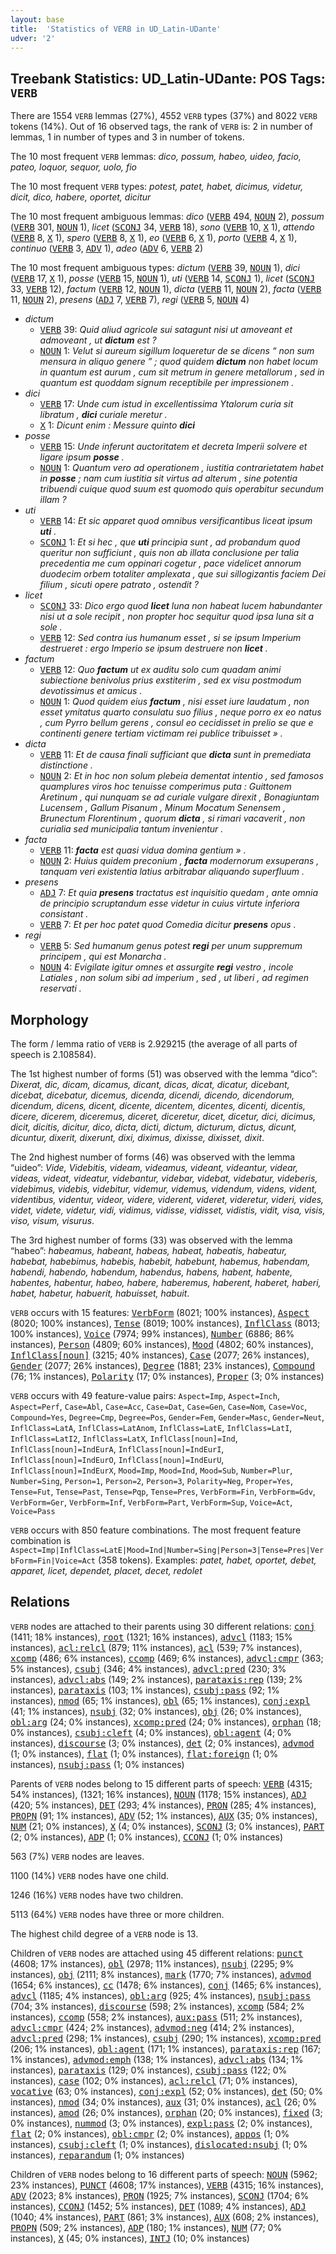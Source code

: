 ```yaml
---
layout: base
title:  'Statistics of VERB in UD_Latin-UDante'
udver: '2'
---
```


## Treebank Statistics: UD_Latin-UDante: POS Tags: `VERB`

There are 1554 `VERB` lemmas (27%), 4552 `VERB` types (37%) and 8022 `VERB` tokens (14%).
Out of 16 observed tags, the rank of `VERB` is: 2 in number of lemmas, 1 in number of types and 3 in number of tokens.

The 10 most frequent `VERB` lemmas: <em>dico, possum, habeo, uideo, facio, pateo, loquor, sequor, uolo, fio</em>

The 10 most frequent `VERB` types:  <em>potest, patet, habet, dicimus, videtur, dicit, dico, habere, oportet, dicitur</em>

The 10 most frequent ambiguous lemmas: <em>dico</em> (<tt><a href="la_udante-pos-VERB.html">VERB</a></tt> 494, <tt><a href="la_udante-pos-NOUN.html">NOUN</a></tt> 2), <em>possum</em> (<tt><a href="la_udante-pos-VERB.html">VERB</a></tt> 301, <tt><a href="la_udante-pos-NOUN.html">NOUN</a></tt> 1), <em>licet</em> (<tt><a href="la_udante-pos-SCONJ.html">SCONJ</a></tt> 34, <tt><a href="la_udante-pos-VERB.html">VERB</a></tt> 18), <em>sono</em> (<tt><a href="la_udante-pos-VERB.html">VERB</a></tt> 10, <tt><a href="la_udante-pos-X.html">X</a></tt> 1), <em>attendo</em> (<tt><a href="la_udante-pos-VERB.html">VERB</a></tt> 8, <tt><a href="la_udante-pos-X.html">X</a></tt> 1), <em>spero</em> (<tt><a href="la_udante-pos-VERB.html">VERB</a></tt> 8, <tt><a href="la_udante-pos-X.html">X</a></tt> 1), <em>eo</em> (<tt><a href="la_udante-pos-VERB.html">VERB</a></tt> 6, <tt><a href="la_udante-pos-X.html">X</a></tt> 1), <em>porto</em> (<tt><a href="la_udante-pos-VERB.html">VERB</a></tt> 4, <tt><a href="la_udante-pos-X.html">X</a></tt> 1), <em>continuo</em> (<tt><a href="la_udante-pos-VERB.html">VERB</a></tt> 3, <tt><a href="la_udante-pos-ADV.html">ADV</a></tt> 1), <em>adeo</em> (<tt><a href="la_udante-pos-ADV.html">ADV</a></tt> 6, <tt><a href="la_udante-pos-VERB.html">VERB</a></tt> 2)

The 10 most frequent ambiguous types:  <em>dictum</em> (<tt><a href="la_udante-pos-VERB.html">VERB</a></tt> 39, <tt><a href="la_udante-pos-NOUN.html">NOUN</a></tt> 1), <em>dici</em> (<tt><a href="la_udante-pos-VERB.html">VERB</a></tt> 17, <tt><a href="la_udante-pos-X.html">X</a></tt> 1), <em>posse</em> (<tt><a href="la_udante-pos-VERB.html">VERB</a></tt> 15, <tt><a href="la_udante-pos-NOUN.html">NOUN</a></tt> 1), <em>uti</em> (<tt><a href="la_udante-pos-VERB.html">VERB</a></tt> 14, <tt><a href="la_udante-pos-SCONJ.html">SCONJ</a></tt> 1), <em>licet</em> (<tt><a href="la_udante-pos-SCONJ.html">SCONJ</a></tt> 33, <tt><a href="la_udante-pos-VERB.html">VERB</a></tt> 12), <em>factum</em> (<tt><a href="la_udante-pos-VERB.html">VERB</a></tt> 12, <tt><a href="la_udante-pos-NOUN.html">NOUN</a></tt> 1), <em>dicta</em> (<tt><a href="la_udante-pos-VERB.html">VERB</a></tt> 11, <tt><a href="la_udante-pos-NOUN.html">NOUN</a></tt> 2), <em>facta</em> (<tt><a href="la_udante-pos-VERB.html">VERB</a></tt> 11, <tt><a href="la_udante-pos-NOUN.html">NOUN</a></tt> 2), <em>presens</em> (<tt><a href="la_udante-pos-ADJ.html">ADJ</a></tt> 7, <tt><a href="la_udante-pos-VERB.html">VERB</a></tt> 7), <em>regi</em> (<tt><a href="la_udante-pos-VERB.html">VERB</a></tt> 5, <tt><a href="la_udante-pos-NOUN.html">NOUN</a></tt> 4)


* <em>dictum</em>
  * <tt><a href="la_udante-pos-VERB.html">VERB</a></tt> 39: <em>Quid aliud agricole sui satagunt nisi ut amoveant et admoveant , ut <b>dictum</b> est ?</em>
  * <tt><a href="la_udante-pos-NOUN.html">NOUN</a></tt> 1: <em>Velut si aureum sigillum loqueretur de se dicens “ non sum mensura in aliquo genere ” ; quod quidem <b>dictum</b> non habet locum in quantum est aurum , cum sit metrum in genere metallorum , sed in quantum est quoddam signum receptibile per impressionem .</em>
* <em>dici</em>
  * <tt><a href="la_udante-pos-VERB.html">VERB</a></tt> 17: <em>Unde cum istud in excellentissima Ytalorum curia sit libratum , <b>dici</b> curiale meretur .</em>
  * <tt><a href="la_udante-pos-X.html">X</a></tt> 1: <em>Dicunt enim : Messure quinto <b>dici</b></em>
* <em>posse</em>
  * <tt><a href="la_udante-pos-VERB.html">VERB</a></tt> 15: <em>Unde inferunt auctoritatem et decreta Imperii solvere et ligare ipsum <b>posse</b> .</em>
  * <tt><a href="la_udante-pos-NOUN.html">NOUN</a></tt> 1: <em>Quantum vero ad operationem , iustitia contrarietatem habet in <b>posse</b> ; nam cum iustitia sit virtus ad alterum , sine potentia tribuendi cuique quod suum est quomodo quis operabitur secundum illam ?</em>
* <em>uti</em>
  * <tt><a href="la_udante-pos-VERB.html">VERB</a></tt> 14: <em>Et sic apparet quod omnibus versificantibus liceat ipsum <b>uti</b> .</em>
  * <tt><a href="la_udante-pos-SCONJ.html">SCONJ</a></tt> 1: <em>Et si hec , que <b>uti</b> principia sunt , ad probandum quod queritur non sufficiunt , quis non ab illata conclusione per talia precedentia me cum oppinari cogetur , pace videlicet annorum duodecim orbem totaliter amplexata , que sui sillogizantis faciem Dei filium , sicuti opere patrato , ostendit ?</em>
* <em>licet</em>
  * <tt><a href="la_udante-pos-SCONJ.html">SCONJ</a></tt> 33: <em>Dico ergo quod <b>licet</b> luna non habeat lucem habundanter nisi ut a sole recipit , non propter hoc sequitur quod ipsa luna sit a sole .</em>
  * <tt><a href="la_udante-pos-VERB.html">VERB</a></tt> 12: <em>Sed contra ius humanum esset , si se ipsum Imperium destrueret : ergo Imperio se ipsum destruere non <b>licet</b> .</em>
* <em>factum</em>
  * <tt><a href="la_udante-pos-VERB.html">VERB</a></tt> 12: <em>Quo <b>factum</b> ut ex auditu solo cum quadam animi subiectione benivolus prius exstiterim , sed ex visu postmodum devotissimus et amicus .</em>
  * <tt><a href="la_udante-pos-NOUN.html">NOUN</a></tt> 1: <em>Quod quidem eius <b>factum</b> , nisi esset iure laudatum , non esset ymitatus quarto consulatu suo filius , neque porro ex eo natus , cum Pyrro bellum gerens , consul eo cecidisset in prelio se que e continenti genere tertiam victimam rei publice tribuisset » .</em>
* <em>dicta</em>
  * <tt><a href="la_udante-pos-VERB.html">VERB</a></tt> 11: <em>Et de causa finali sufficiant que <b>dicta</b> sunt in premediata distinctione .</em>
  * <tt><a href="la_udante-pos-NOUN.html">NOUN</a></tt> 2: <em>Et in hoc non solum plebeia dementat intentio , sed famosos quamplures viros hoc tenuisse comperimus puta : Guittonem Aretinum , qui nunquam se ad curiale vulgare direxit , Bonagiuntam Lucensem , Gallum Pisanum , Minum Mocatum Senensem , Brunectum Florentinum , quorum <b>dicta</b> , si rimari vacaverit , non curialia sed municipalia tantum invenientur .</em>
* <em>facta</em>
  * <tt><a href="la_udante-pos-VERB.html">VERB</a></tt> 11: <em><b>facta</b> est quasi vidua domina gentium » .</em>
  * <tt><a href="la_udante-pos-NOUN.html">NOUN</a></tt> 2: <em>Huius quidem preconium , <b>facta</b> modernorum exsuperans , tanquam veri existentia latius arbitrabar aliquando superfluum .</em>
* <em>presens</em>
  * <tt><a href="la_udante-pos-ADJ.html">ADJ</a></tt> 7: <em>Et quia <b>presens</b> tractatus est inquisitio quedam , ante omnia de principio scruptandum esse videtur in cuius virtute inferiora consistant .</em>
  * <tt><a href="la_udante-pos-VERB.html">VERB</a></tt> 7: <em>Et per hoc patet quod Comedia dicitur <b>presens</b> opus .</em>
* <em>regi</em>
  * <tt><a href="la_udante-pos-VERB.html">VERB</a></tt> 5: <em>Sed humanum genus potest <b>regi</b> per unum suppremum principem , qui est Monarcha .</em>
  * <tt><a href="la_udante-pos-NOUN.html">NOUN</a></tt> 4: <em>Evigilate igitur omnes et assurgite <b>regi</b> vestro , incole Latiales , non solum sibi ad imperium , sed , ut liberi , ad regimen reservati .</em>

## Morphology

The form / lemma ratio of `VERB` is 2.929215 (the average of all parts of speech is 2.108584).

The 1st highest number of forms (51) was observed with the lemma “dico”: <em>Dixerat, dic, dicam, dicamus, dicant, dicas, dicat, dicatur, dicebant, dicebat, dicebatur, dicemus, dicenda, dicendi, dicendo, dicendorum, dicendum, dicens, dicent, dicente, dicentem, dicentes, dicenti, dicentis, dicere, dicerem, diceremus, diceret, diceretur, dicet, dicetur, dici, dicimus, dicit, dicitis, dicitur, dico, dicta, dicti, dictum, dicturum, dictus, dicunt, dicuntur, dixerit, dixerunt, dixi, diximus, dixisse, dixisset, dixit</em>.

The 2nd highest number of forms (46) was observed with the lemma “uideo”: <em>Vide, Videbitis, videam, videamus, videant, videantur, videar, videas, videat, videatur, videbantur, videbar, videbat, videbatur, videberis, videbimus, videbis, videbitur, videmur, videmus, videndum, videns, vident, videntibus, videntur, videor, videre, viderent, videret, videretur, videri, vides, videt, videte, videtur, vidi, vidimus, vidisse, vidisset, vidistis, vidit, visa, visis, viso, visum, visurus</em>.

The 3rd highest number of forms (33) was observed with the lemma “habeo”: <em>habeamus, habeant, habeas, habeat, habeatis, habeatur, habebat, habebimus, habebis, habebit, habebunt, habemus, habendam, habendi, habendo, habendum, habendus, habens, habent, habente, habentes, habentur, habeo, habere, haberemus, haberent, haberet, haberi, habet, habetur, habuerit, habuisset, habuit</em>.

`VERB` occurs with 15 features: <tt><a href="la_udante-feat-VerbForm.html">VerbForm</a></tt> (8021; 100% instances), <tt><a href="la_udante-feat-Aspect.html">Aspect</a></tt> (8020; 100% instances), <tt><a href="la_udante-feat-Tense.html">Tense</a></tt> (8019; 100% instances), <tt><a href="la_udante-feat-InflClass.html">InflClass</a></tt> (8013; 100% instances), <tt><a href="la_udante-feat-Voice.html">Voice</a></tt> (7974; 99% instances), <tt><a href="la_udante-feat-Number.html">Number</a></tt> (6886; 86% instances), <tt><a href="la_udante-feat-Person.html">Person</a></tt> (4809; 60% instances), <tt><a href="la_udante-feat-Mood.html">Mood</a></tt> (4802; 60% instances), <tt><a href="la_udante-feat-InflClass-noun.html">InflClass[noun]</a></tt> (3215; 40% instances), <tt><a href="la_udante-feat-Case.html">Case</a></tt> (2077; 26% instances), <tt><a href="la_udante-feat-Gender.html">Gender</a></tt> (2077; 26% instances), <tt><a href="la_udante-feat-Degree.html">Degree</a></tt> (1881; 23% instances), <tt><a href="la_udante-feat-Compound.html">Compound</a></tt> (76; 1% instances), <tt><a href="la_udante-feat-Polarity.html">Polarity</a></tt> (17; 0% instances), <tt><a href="la_udante-feat-Proper.html">Proper</a></tt> (3; 0% instances)

`VERB` occurs with 49 feature-value pairs: `Aspect=Imp`, `Aspect=Inch`, `Aspect=Perf`, `Case=Abl`, `Case=Acc`, `Case=Dat`, `Case=Gen`, `Case=Nom`, `Case=Voc`, `Compound=Yes`, `Degree=Cmp`, `Degree=Pos`, `Gender=Fem`, `Gender=Masc`, `Gender=Neut`, `InflClass=LatA`, `InflClass=LatAnom`, `InflClass=LatE`, `InflClass=LatI`, `InflClass=LatI2`, `InflClass=LatX`, `InflClass[noun]=Ind`, `InflClass[noun]=IndEurA`, `InflClass[noun]=IndEurI`, `InflClass[noun]=IndEurO`, `InflClass[noun]=IndEurU`, `InflClass[noun]=IndEurX`, `Mood=Imp`, `Mood=Ind`, `Mood=Sub`, `Number=Plur`, `Number=Sing`, `Person=1`, `Person=2`, `Person=3`, `Polarity=Neg`, `Proper=Yes`, `Tense=Fut`, `Tense=Past`, `Tense=Pqp`, `Tense=Pres`, `VerbForm=Fin`, `VerbForm=Gdv`, `VerbForm=Ger`, `VerbForm=Inf`, `VerbForm=Part`, `VerbForm=Sup`, `Voice=Act`, `Voice=Pass`

`VERB` occurs with 850 feature combinations.
The most frequent feature combination is `Aspect=Imp|InflClass=LatE|Mood=Ind|Number=Sing|Person=3|Tense=Pres|VerbForm=Fin|Voice=Act` (358 tokens).
Examples: <em>patet, habet, oportet, debet, apparet, licet, dependet, placet, decet, redolet</em>


## Relations

`VERB` nodes are attached to their parents using 30 different relations: <tt><a href="la_udante-dep-conj.html">conj</a></tt> (1411; 18% instances), <tt><a href="la_udante-dep-root.html">root</a></tt> (1321; 16% instances), <tt><a href="la_udante-dep-advcl.html">advcl</a></tt> (1183; 15% instances), <tt><a href="la_udante-dep-acl-relcl.html">acl:relcl</a></tt> (879; 11% instances), <tt><a href="la_udante-dep-acl.html">acl</a></tt> (539; 7% instances), <tt><a href="la_udante-dep-xcomp.html">xcomp</a></tt> (486; 6% instances), <tt><a href="la_udante-dep-ccomp.html">ccomp</a></tt> (469; 6% instances), <tt><a href="la_udante-dep-advcl-cmpr.html">advcl:cmpr</a></tt> (363; 5% instances), <tt><a href="la_udante-dep-csubj.html">csubj</a></tt> (346; 4% instances), <tt><a href="la_udante-dep-advcl-pred.html">advcl:pred</a></tt> (230; 3% instances), <tt><a href="la_udante-dep-advcl-abs.html">advcl:abs</a></tt> (149; 2% instances), <tt><a href="la_udante-dep-parataxis-rep.html">parataxis:rep</a></tt> (139; 2% instances), <tt><a href="la_udante-dep-parataxis.html">parataxis</a></tt> (103; 1% instances), <tt><a href="la_udante-dep-csubj-pass.html">csubj:pass</a></tt> (92; 1% instances), <tt><a href="la_udante-dep-nmod.html">nmod</a></tt> (65; 1% instances), <tt><a href="la_udante-dep-obl.html">obl</a></tt> (65; 1% instances), <tt><a href="la_udante-dep-conj-expl.html">conj:expl</a></tt> (41; 1% instances), <tt><a href="la_udante-dep-nsubj.html">nsubj</a></tt> (32; 0% instances), <tt><a href="la_udante-dep-obj.html">obj</a></tt> (26; 0% instances), <tt><a href="la_udante-dep-obl-arg.html">obl:arg</a></tt> (24; 0% instances), <tt><a href="la_udante-dep-xcomp-pred.html">xcomp:pred</a></tt> (24; 0% instances), <tt><a href="la_udante-dep-orphan.html">orphan</a></tt> (18; 0% instances), <tt><a href="la_udante-dep-csubj-cleft.html">csubj:cleft</a></tt> (4; 0% instances), <tt><a href="la_udante-dep-obl-agent.html">obl:agent</a></tt> (4; 0% instances), <tt><a href="la_udante-dep-discourse.html">discourse</a></tt> (3; 0% instances), <tt><a href="la_udante-dep-det.html">det</a></tt> (2; 0% instances), <tt><a href="la_udante-dep-advmod.html">advmod</a></tt> (1; 0% instances), <tt><a href="la_udante-dep-flat.html">flat</a></tt> (1; 0% instances), <tt><a href="la_udante-dep-flat-foreign.html">flat:foreign</a></tt> (1; 0% instances), <tt><a href="la_udante-dep-nsubj-pass.html">nsubj:pass</a></tt> (1; 0% instances)

Parents of `VERB` nodes belong to 15 different parts of speech: <tt><a href="la_udante-pos-VERB.html">VERB</a></tt> (4315; 54% instances),  (1321; 16% instances), <tt><a href="la_udante-pos-NOUN.html">NOUN</a></tt> (1178; 15% instances), <tt><a href="la_udante-pos-ADJ.html">ADJ</a></tt> (420; 5% instances), <tt><a href="la_udante-pos-DET.html">DET</a></tt> (293; 4% instances), <tt><a href="la_udante-pos-PRON.html">PRON</a></tt> (285; 4% instances), <tt><a href="la_udante-pos-PROPN.html">PROPN</a></tt> (91; 1% instances), <tt><a href="la_udante-pos-ADV.html">ADV</a></tt> (52; 1% instances), <tt><a href="la_udante-pos-AUX.html">AUX</a></tt> (35; 0% instances), <tt><a href="la_udante-pos-NUM.html">NUM</a></tt> (21; 0% instances), <tt><a href="la_udante-pos-X.html">X</a></tt> (4; 0% instances), <tt><a href="la_udante-pos-SCONJ.html">SCONJ</a></tt> (3; 0% instances), <tt><a href="la_udante-pos-PART.html">PART</a></tt> (2; 0% instances), <tt><a href="la_udante-pos-ADP.html">ADP</a></tt> (1; 0% instances), <tt><a href="la_udante-pos-CCONJ.html">CCONJ</a></tt> (1; 0% instances)

563 (7%) `VERB` nodes are leaves.

1100 (14%) `VERB` nodes have one child.

1246 (16%) `VERB` nodes have two children.

5113 (64%) `VERB` nodes have three or more children.

The highest child degree of a `VERB` node is 13.

Children of `VERB` nodes are attached using 45 different relations: <tt><a href="la_udante-dep-punct.html">punct</a></tt> (4608; 17% instances), <tt><a href="la_udante-dep-obl.html">obl</a></tt> (2978; 11% instances), <tt><a href="la_udante-dep-nsubj.html">nsubj</a></tt> (2295; 9% instances), <tt><a href="la_udante-dep-obj.html">obj</a></tt> (2111; 8% instances), <tt><a href="la_udante-dep-mark.html">mark</a></tt> (1770; 7% instances), <tt><a href="la_udante-dep-advmod.html">advmod</a></tt> (1654; 6% instances), <tt><a href="la_udante-dep-cc.html">cc</a></tt> (1478; 6% instances), <tt><a href="la_udante-dep-conj.html">conj</a></tt> (1465; 6% instances), <tt><a href="la_udante-dep-advcl.html">advcl</a></tt> (1185; 4% instances), <tt><a href="la_udante-dep-obl-arg.html">obl:arg</a></tt> (925; 4% instances), <tt><a href="la_udante-dep-nsubj-pass.html">nsubj:pass</a></tt> (704; 3% instances), <tt><a href="la_udante-dep-discourse.html">discourse</a></tt> (598; 2% instances), <tt><a href="la_udante-dep-xcomp.html">xcomp</a></tt> (584; 2% instances), <tt><a href="la_udante-dep-ccomp.html">ccomp</a></tt> (558; 2% instances), <tt><a href="la_udante-dep-aux-pass.html">aux:pass</a></tt> (511; 2% instances), <tt><a href="la_udante-dep-advcl-cmpr.html">advcl:cmpr</a></tt> (424; 2% instances), <tt><a href="la_udante-dep-advmod-neg.html">advmod:neg</a></tt> (414; 2% instances), <tt><a href="la_udante-dep-advcl-pred.html">advcl:pred</a></tt> (298; 1% instances), <tt><a href="la_udante-dep-csubj.html">csubj</a></tt> (290; 1% instances), <tt><a href="la_udante-dep-xcomp-pred.html">xcomp:pred</a></tt> (206; 1% instances), <tt><a href="la_udante-dep-obl-agent.html">obl:agent</a></tt> (171; 1% instances), <tt><a href="la_udante-dep-parataxis-rep.html">parataxis:rep</a></tt> (167; 1% instances), <tt><a href="la_udante-dep-advmod-emph.html">advmod:emph</a></tt> (138; 1% instances), <tt><a href="la_udante-dep-advcl-abs.html">advcl:abs</a></tt> (134; 1% instances), <tt><a href="la_udante-dep-parataxis.html">parataxis</a></tt> (129; 0% instances), <tt><a href="la_udante-dep-csubj-pass.html">csubj:pass</a></tt> (122; 0% instances), <tt><a href="la_udante-dep-case.html">case</a></tt> (102; 0% instances), <tt><a href="la_udante-dep-acl-relcl.html">acl:relcl</a></tt> (71; 0% instances), <tt><a href="la_udante-dep-vocative.html">vocative</a></tt> (63; 0% instances), <tt><a href="la_udante-dep-conj-expl.html">conj:expl</a></tt> (52; 0% instances), <tt><a href="la_udante-dep-det.html">det</a></tt> (50; 0% instances), <tt><a href="la_udante-dep-nmod.html">nmod</a></tt> (34; 0% instances), <tt><a href="la_udante-dep-aux.html">aux</a></tt> (31; 0% instances), <tt><a href="la_udante-dep-acl.html">acl</a></tt> (26; 0% instances), <tt><a href="la_udante-dep-amod.html">amod</a></tt> (26; 0% instances), <tt><a href="la_udante-dep-orphan.html">orphan</a></tt> (20; 0% instances), <tt><a href="la_udante-dep-fixed.html">fixed</a></tt> (3; 0% instances), <tt><a href="la_udante-dep-nummod.html">nummod</a></tt> (3; 0% instances), <tt><a href="la_udante-dep-expl-pass.html">expl:pass</a></tt> (2; 0% instances), <tt><a href="la_udante-dep-flat.html">flat</a></tt> (2; 0% instances), <tt><a href="la_udante-dep-obl-cmpr.html">obl:cmpr</a></tt> (2; 0% instances), <tt><a href="la_udante-dep-appos.html">appos</a></tt> (1; 0% instances), <tt><a href="la_udante-dep-csubj-cleft.html">csubj:cleft</a></tt> (1; 0% instances), <tt><a href="la_udante-dep-dislocated-nsubj.html">dislocated:nsubj</a></tt> (1; 0% instances), <tt><a href="la_udante-dep-reparandum.html">reparandum</a></tt> (1; 0% instances)

Children of `VERB` nodes belong to 16 different parts of speech: <tt><a href="la_udante-pos-NOUN.html">NOUN</a></tt> (5962; 23% instances), <tt><a href="la_udante-pos-PUNCT.html">PUNCT</a></tt> (4608; 17% instances), <tt><a href="la_udante-pos-VERB.html">VERB</a></tt> (4315; 16% instances), <tt><a href="la_udante-pos-ADV.html">ADV</a></tt> (2023; 8% instances), <tt><a href="la_udante-pos-PRON.html">PRON</a></tt> (1925; 7% instances), <tt><a href="la_udante-pos-SCONJ.html">SCONJ</a></tt> (1704; 6% instances), <tt><a href="la_udante-pos-CCONJ.html">CCONJ</a></tt> (1452; 5% instances), <tt><a href="la_udante-pos-DET.html">DET</a></tt> (1089; 4% instances), <tt><a href="la_udante-pos-ADJ.html">ADJ</a></tt> (1040; 4% instances), <tt><a href="la_udante-pos-PART.html">PART</a></tt> (861; 3% instances), <tt><a href="la_udante-pos-AUX.html">AUX</a></tt> (608; 2% instances), <tt><a href="la_udante-pos-PROPN.html">PROPN</a></tt> (509; 2% instances), <tt><a href="la_udante-pos-ADP.html">ADP</a></tt> (180; 1% instances), <tt><a href="la_udante-pos-NUM.html">NUM</a></tt> (77; 0% instances), <tt><a href="la_udante-pos-X.html">X</a></tt> (45; 0% instances), <tt><a href="la_udante-pos-INTJ.html">INTJ</a></tt> (10; 0% instances)

